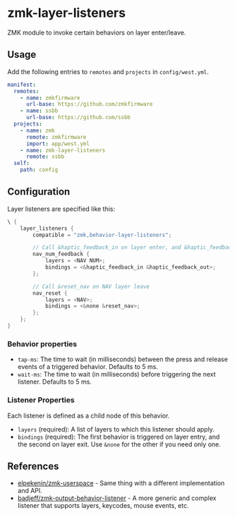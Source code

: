 # zmk-layer-listeners

ZMK module to invoke certain behaviors on layer enter/leave.

## Usage

Add the following entries to `remotes` and `projects` in `config/west.yml`.

```yaml
manifest:
  remotes:
    - name: zmkfirmware
      url-base: https://github.com/zmkfirmware
    - name: ssbb
      url-base: https://github.com/ssbb
  projects:
    - name: zmk
      remote: zmkfirmware
      import: app/west.yml
    - name: zmk-layer-listeners
      remote: ssbb
  self:
    path: config
```

## Configuration

Layer listeners are specified like this:

```c
\ {
    layer_listeners {
        compatible = "zmk,behavior-layer-listeners";

        // Call &haptic_feedback_in on layer enter, and &haptic_feedback_out on layer leave
        nav_num_feedback {
            layers = <NAV NUM>;
            bindings = <&haptic_feedback_in &haptic_feedback_out>;
        };

        // Call &reset_nav on NAV layer leave
        nav_reset {
            layers = <NAV>;
            bindings = <&none &reset_nav>;
        };
    };
}
```

### Behavior properties

- `tap-ms`: The time to wait (in milliseconds) between the press and release events of a triggered behavior. Defaults to 5 ms.
- `wait-ms`: The time to wait (in milliseconds) before triggering the next listener. Defaults to 5 ms.

### Listener Properties

Each listener is defined as a child node of this behavior.

- `layers` (required): A list of layers to which this listener should apply.
- `bindings` (required): The first behavior is triggered on layer entry, and the second on layer exit. Use `&none` for the other if you need only one.

## References

- [elpekenin/zmk-userspace](https://github.com/elpekenin/zmk-userspace) - Same thing with a different implementation and API.
- [badjeff/zmk-output-behavior-listener](https://github.com/badjeff/zmk-output-behavior-listener) - A more generic and complex listener that supports layers, keycodes, mouse events, etc.

